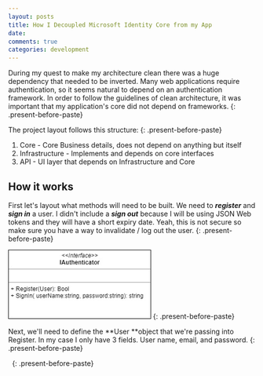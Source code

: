 ```yaml
---
layout: posts
title: How I Decoupled Microsoft Identity Core from my App
date:
comments: true
categories: development
---
```


During my quest to make my architecture clean there was a huge dependency that needed to be inverted. Many web applications require authentication, so it seems natural to depend on an authentication framework. In order to follow the guidelines of clean architecture, it was important that my application's core did not depend on frameworks.
{: .present-before-paste}

The project layout follows this structure:
{: .present-before-paste}

1. Core - Core Business details, does not depend on anything but itself
2. Infrastructure - Implements and depends on core interfaces
3. API - UI layer that depends on Infrastructure and Core

## How it works

First let's layout what methods will need to be built. We need to ***register*** and ***sign in*** a user. I didn't include a ***sign out*** because I will be using JSON Web tokens and they will have a short expiry date. Yeah, this is not secure so make sure you have a way to invalidate / log out the user.
{: .present-before-paste}

![](/uploads/iauthenticator-1.jpg)
{: .present-before-paste}

Next, we'll need to define the&nbsp;**User&nbsp;**object that we're passing into Register. In my case I only have 3 fields. User name, email, and password.
{: .present-before-paste}

&nbsp;
{: .present-before-paste}
